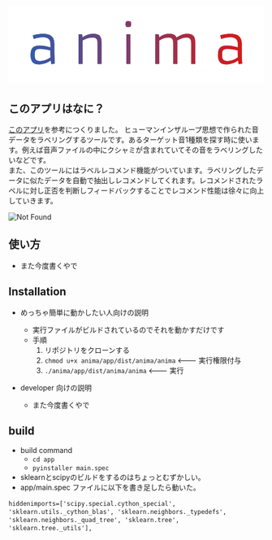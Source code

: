 <img src='data/design/logo.png' width='800'>


## このアプリはなに？
[このアプリ](https://interactiveaudiolab.github.io/project/ised.html)を参考につくりました。
ヒューマンインザループ思想で作られた音データをラベリングするツールです。あるターゲット音1種類を探す時に使います。例えば音声ファイルの中にクシャミが含まれていてその音をラベリングしたいなどです。  
また、このツールにはラベルレコメンド機能がついています。ラベリングしたデータに似たデータを自動で抽出しレコメンドしてくれます。レコメンドされたラベルに対し正否を判断しフィードバックすることでレコメンド性能は徐々に向上していきます。

![Not Found](https://raw.github.com/wiki/fkubota/anima/gif/example01.gif)


## 使い方
- また今度書くやで

## Installation
- めっちゃ簡単に動かしたい人向けの説明
    - 実行ファイルがビルドされているのでそれを動かすだけです
    - 手順
        1. リポジトリをクローンする
        1. `chmod u+x anima/app/dist/anima/anima`  <--- 実行権限付与
        1. `./anima/app/dist/anima/anima`  <--- 実行

- developer 向けの説明
    - また今度書くやで


## build
- build command
    - `cd app`
    - `pyinstaller main.spec`
- sklearnとscipyのビルドをするのはちょっとむずかしい。
- app/main.spec ファイルに以下を書き足したら動いた。
```
hiddenimports=['scipy.special.cython_special', 'sklearn.utils._cython_blas', 'sklearn.neighbors._typedefs', 'sklearn.neighbors._quad_tree', 'sklearn.tree', 'sklearn.tree._utils'],
```
